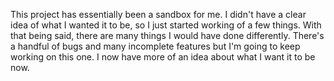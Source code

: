This project has essentially been a sandbox for me. I didn't have a clear idea of what I wanted it to be, so I just started working of a few things. With that being said, there are many things I would have done differently. There's a handful of 
bugs and many incomplete features but I'm going to keep working on this one. I now have more of an idea about what I want it to be now.